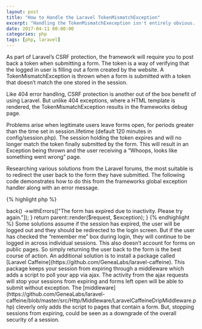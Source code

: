 ```yaml
---
layout: post
title: "How to Handle the Laravel TokenMismatchException"
excerpt: "Handling the TokenMismatchExeception isn't entirely obvious. Here are two ways to easily take care of them, within your Laravel apps."
date: 2017-04-11 00:00:00
categories: php
tags: [php, laravel]
---
```

As part of Laravel’s CSRF protection, the framework will require you to 
post back a token when submitting a form. The token is a way of verifying 
that the logged in user is filling out a form created by the website. A 
TokenMismatchException is thrown when a form is submitted with a token that 
doesn’t match the one stored in the session.  

Like 404 error handling, CSRF protection is another out of the box benefit 
of using Laravel. But unlike 404 exceptions, where a HTML template is 
rendered, the TokenMismatchException results in the frameworks debug page.    

Problems arise when legitimate users leave forms open, for periods greater 
than the time set in session.lifetime (default 120 minutes in 
config/session.php). The session holding the token expires and will no longer 
match the token finally submitted by the form. This will result in an 
Exception being thrown and the user receiving a “Whoops, looks like something 
went wrong” page.  

Researching various solutions from the Laravel forums, the most suitable is 
to redirect the user back to the form they have submitted. The following code 
demonstrates how to do this from the frameworks global exception handler along 
with an error message.  

{% highlight php %}
<?php

//app/Exceptions/Handler.php

    public function render($request, Exception $exception)
    {
        if ($exception instanceof TokenMismatchException) {
            return redirect()
                ->back()
                ->withErrors(["The form has expired due to inactivity. Please try again."]);
        }

        return parent::render($request, $exception);
    }

{% endhighlight %}

Some solutions assume if the session has expired, the user will be logged out 
and they should be redirected to the login screen. But if the user has checked 
the “remember me” box during login, they will continue to be logged in across 
individual sessions. This also doesn’t account for forms on public 
pages. So simply returning the user back to the form is the best course of action.

An additional solution is to install a package called 
[Laravel Caffeine](https://github.com/GeneaLabs/laravel-caffeine). This 
package keeps your session from expiring through a middleware which adds a 
script to poll your app via ajax. The activity from the ajax requests will 
stop your sessions from expiring and forms left open will be able to submit 
without exception. The [middleware](https://github.com/GeneaLabs/laravel-caffeine/blob/master/src/Http/Middleware/LaravelCaffeineDripMiddleware.php) 
cleverly only adds the script to pages that contain a form.   

But, stopping sessions from expiring, could be seen as a downgrade of the 
overall security of a session.    
